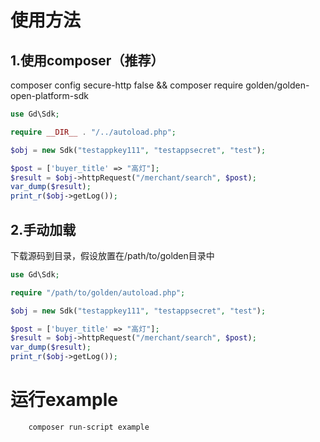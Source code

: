 使用方法
========

1.使用composer（推荐）
--------------------
composer config secure-http false && composer require golden/golden-open-platform-sdk
```php
use Gd\Sdk;

require __DIR__ . "/../autoload.php";

$obj = new Sdk("testappkey111", "testappsecret", "test");

$post = ['buyer_title' => "高灯"];
$result = $obj->httpRequest("/merchant/search", $post);
var_dump($result);
print_r($obj->getLog());
```

2.手动加载
-----------
下载源码到目录，假设放置在/path/to/golden目录中
```php
use Gd\Sdk;

require "/path/to/golden/autoload.php";

$obj = new Sdk("testappkey111", "testappsecret", "test");

$post = ['buyer_title' => "高灯"];
$result = $obj->httpRequest("/merchant/search", $post);
var_dump($result);
print_r($obj->getLog());
```

运行example
==========
```bash
    composer run-script example
```